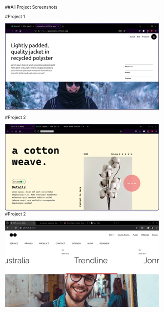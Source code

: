 ##All Project Screenshots

#Project 1

![Proj1](proj1/imageproj1.png)


#Project 2

![Proj2](proj2/imageproj2.png)
#Project 2

![Proj3](proj3/image-proj3.png)

